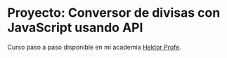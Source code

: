# Proyecto: Conversor de divisas con JavaScript usando API

Curso paso a paso disponible en mi academia [Hektor Profe](https://www.hektorprofe.net).